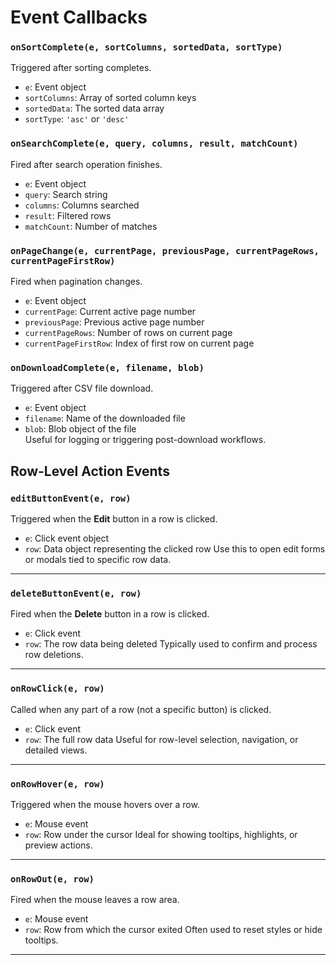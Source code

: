 # Event Callbacks

### `onSortComplete(e, sortColumns, sortedData, sortType)`  
Triggered after sorting completes.  
- `e`: Event object  
- `sortColumns`: Array of sorted column keys  
- `sortedData`: The sorted data array  
- `sortType`: `'asc'` or `'desc'`

### `onSearchComplete(e, query, columns, result, matchCount)`  
Fired after search operation finishes.  
- `e`: Event object  
- `query`: Search string  
- `columns`: Columns searched  
- `result`: Filtered rows  
- `matchCount`: Number of matches

### `onPageChange(e, currentPage, previousPage, currentPageRows, currentPageFirstRow)`  
Fired when pagination changes.  
- `e`: Event object  
- `currentPage`: Current active page number  
- `previousPage`: Previous active page number  
- `currentPageRows`: Number of rows on current page  
- `currentPageFirstRow`: Index of first row on current page

### `onDownloadComplete(e, filename, blob)`  
Triggered after CSV file download.  
- `e`: Event object  
- `filename`: Name of the downloaded file  
- `blob`: Blob object of the file  
Useful for logging or triggering post-download workflows.


## Row-Level Action Events

### `editButtonEvent(e, row)`

Triggered when the **Edit** button in a row is clicked.

* `e`: Click event object
* `row`: Data object representing the clicked row
  Use this to open edit forms or modals tied to specific row data.

---

### `deleteButtonEvent(e, row)`

Fired when the **Delete** button in a row is clicked.

* `e`: Click event
* `row`: The row data being deleted
  Typically used to confirm and process row deletions.

---

### `onRowClick(e, row)`

Called when any part of a row (not a specific button) is clicked.

* `e`: Click event
* `row`: The full row data
  Useful for row-level selection, navigation, or detailed views.

---

### `onRowHover(e, row)`

Triggered when the mouse hovers over a row.

* `e`: Mouse event
* `row`: Row under the cursor
  Ideal for showing tooltips, highlights, or preview actions.

---

### `onRowOut(e, row)`

Fired when the mouse leaves a row area.

* `e`: Mouse event
* `row`: Row from which the cursor exited
  Often used to reset styles or hide tooltips.

---